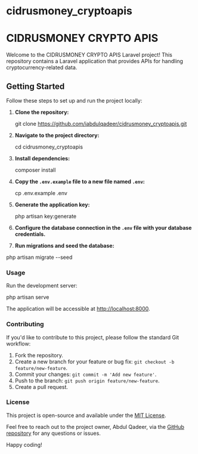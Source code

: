 # cidrusmoney_cryptoapis
 
# CIDRUSMONEY CRYPTO APIS

Welcome to the CIDRUSMONEY CRYPTO APIS Laravel project! This repository contains a Laravel application that provides APIs for handling cryptocurrency-related data.

## Getting Started

Follow these steps to set up and run the project locally:

1. **Clone the repository:**

   git clone https://github.com/iabdulqadeer/cidrusmoney_cryptoapis.git
   

2. **Navigate to the project directory:**

   cd cidrusmoney_cryptoapis
   

4. **Install dependencies:**

   composer install
   

6. **Copy the `.env.example` file to a new file named `.env`:**

    cp .env.example .env

8. **Generate the application key:**
   
   php artisan key:generate

9. **Configure the database connection in the `.env` file with your database credentials.**

10. **Run migrations and seed the database:**
 
   php artisan migrate --seed
  

### Usage

Run the development server:

php artisan serve

The application will be accessible at [http://localhost:8000](http://localhost:8000).


### Contributing

If you'd like to contribute to this project, please follow the standard Git workflow:

1. Fork the repository.
2. Create a new branch for your feature or bug fix: `git checkout -b feature/new-feature`.
3. Commit your changes: `git commit -m 'Add new feature'`.
4. Push to the branch: `git push origin feature/new-feature`.
5. Create a pull request.

### License

This project is open-source and available under the [MIT License](LICENSE).

Feel free to reach out to the project owner, Abdul Qadeer, via the [GitHub repository](https://github.com/iabdulqadeer/cidrusmoney_cryptoapis) for any questions or issues.

Happy coding!




